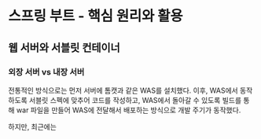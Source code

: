 # 스프링 부트 - 핵심 원리와 활용

## 웹 서버와 서블릿 컨테이너

### 외장 서버 vs 내장 서버

전통적인 방식으로는 먼저 서버에 톰캣과 같은 WAS를 설치했다. 이후, WAS에서 동작하도록 서블릿 스펙에 맞추어 코드를 작성하고, WAS에서 돌아갈 수 있도록 빌드를 통해 war 파일을 만들어 WAS에 전달해서 배포하는 방식으로 개발 주기가 동작했다.

하지만, 최근에는 